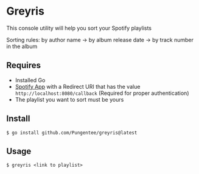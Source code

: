 # Greyris
This console utility will help you sort your Spotify playlists

Sorting rules: by author name -> by album release date -> by track number in the album

## Requires
- Installed Go
- [Spotify App](https://developer.spotify.com/dashboard) with a Redirect URI that has the value `http://localhost:8080/callback` (Required for proper authentication)
- The playlist you want to sort must be yours

## Install
```shell
$ go install github.com/Pungentee/greyris@latest
```

## Usage
```shell
$ greyris <link to playlist>
```